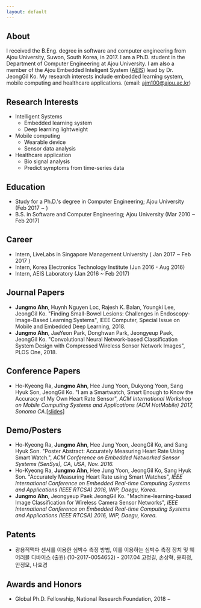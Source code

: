 ```yaml
---
layout: default
---
```


## About

I received the B.Eng. degree in software and computer engineering from Ajou University, Suwon, South Korea, in 2017. I am a Ph.D. student in the Department of Computer Engineering at Ajou University. I am also a member of the Ajou Embedded Inteligent System ([AEIS](https://aeislab.ajou.ac.kr)) lead by Dr. JeongGil Ko. My research interests include embedded learning system, mobile computing and healthcare applications. (email: ajm100@ajou.ac.kr)


## Research Interests

* Intelligent Systems
  * Embedded learning system
  * Deep learning lightweight 
* Mobile computing
  * Wearable device
  * Sensor data analysis
* Healthcare application
  * Bio signal analysis
  * Predict symptoms from time-series data
  
  
## Education

* Study for a Ph.D.'s degree in Computer Engineering; Ajou University (Feb 2017 ~ ) 
* B.S. in Software and Computer Engineering; Ajou University (Mar 2010 ~ Feb 2017)

## Career

* Intern, LiveLabs in Singapore Management University ( Jan 2017 ~ Feb 2017 )
* Intern, Korea Electronics Technology Institute (Jun 2016 - Aug 2016)
* Intern, AEIS Laboratory (Jan 2016 ~ Feb 2017)

## Journal Papers

* **Jungmo Ahn**, Huynh Nguyen Loc, Rajesh K. Balan, Youngki Lee, JeongGil Ko. "Finding Small-Bowel Lesions: Challenges in Endoscopy-Image-Based Learning Systems", IEEE Computer, Special Issue on Mobile and Embedded Deep Learning, 2018. 
* **Jungmo Ahn**, JaeYeon Park, Donghwan Park, Jeongyeup Paek, JeongGil Ko. "Convolutional Neural Network-based Classification System Design with Compressed Wireless Sensor Network Images", PLOS One, 2018. 

## Conference Papers

* Ho-Kyeong Ra, **Jungmo Ahn**, Hee Jung Yoon, Dukyong Yoon, Sang Hyuk Son, JeongGil Ko. "I am a Smartwatch, Smart Enough to Know the Accuracy of My Own Heart Rate Sensor", *ACM International Workshop on Mobile Computing Systems and Applications (ACM HotMobile) 2017, Sonoma CA.*[[slides]](https://github.com/Jungmo/jungmo.github.io/raw/gh-pages/slides/HotMoblie2017_JM.pdf)

## Demo/Posters

* Ho-Kyeong Ra, **Jungmo Ahn**, Hee Jung Yoon, JeongGil Ko, and Sang Hyuk Son. "Poster Abstract: Accurately Measuring Heart Rate Using Smart Watch.", *ACM Conference on Embedded Networked Sensor Systems (SenSys), CA, USA, Nov. 2016.*
* Ho-Kyeong Ra, **Jungmo Ahn**, Hee Jung Yoon, JeongGil Ko, Sang Hyuk Son. "Accurately Measuring Heart Rate using Smart Watches", *IEEE International Conference on Embedded Real-time Computing Systems and Applications (IEEE RTCSA) 2016, WiP, Daegu, Korea.*
* **Jungmo Ahn**, Jeongyeup Paek JeongGil Ko. "Machine-learning-based Image Classification for Wireless Camera Sensor Networks", *IEEE International Conference on Embedded Real-time Computing Systems and Applications (IEEE RTCSA) 2016, WiP, Daegu, Korea.*

## Patents
* 광용적맥파 센서를 이용한 심박수 측정 방법, 이를 이용하는 심박수 측정 장치 및 웨어러블 디바이스 (출원) (10-2017-0054652) - 2017.04 
고정길, 손상혁, 윤희정, 안정모, 나호경

## Awards and Honors
* Global Ph.D. Fellowship, National Research Foundation, 2018 ~
